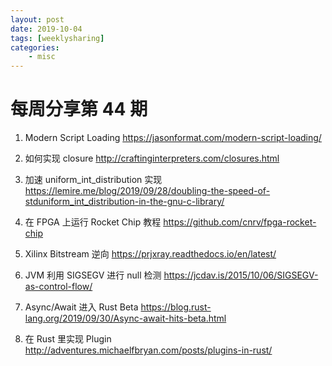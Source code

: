 ```yaml
---
layout: post
date: 2019-10-04
tags: [weeklysharing]
categories:
    - misc
---
```


# 每周分享第 44 期

1. Modern Script Loading https://jasonformat.com/modern-script-loading/

2. 如何实现 closure http://craftinginterpreters.com/closures.html

3. 加速 uniform_int_distribution 实现 https://lemire.me/blog/2019/09/28/doubling-the-speed-of-stduniform_int_distribution-in-the-gnu-c-library/

4. 在 FPGA 上运行 Rocket Chip 教程 https://github.com/cnrv/fpga-rocket-chip

5. Xilinx Bitstream 逆向 https://prjxray.readthedocs.io/en/latest/

6. JVM 利用 SIGSEGV 进行 null 检测 https://jcdav.is/2015/10/06/SIGSEGV-as-control-flow/

7. Async/Await 进入 Rust Beta https://blog.rust-lang.org/2019/09/30/Async-await-hits-beta.html

8. 在 Rust 里实现 Plugin http://adventures.michaelfbryan.com/posts/plugins-in-rust/

   
